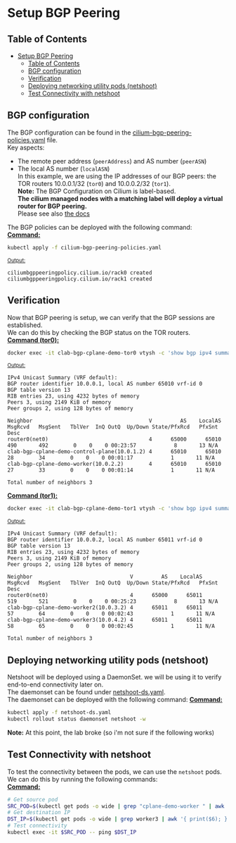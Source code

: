 # Setup BGP Peering
## Table of Contents
- [Setup BGP Peering](#setup-bgp-peering)
  - [Table of Contents](#table-of-contents)
  - [BGP configuration](#bgp-configuration)
  - [Verification](#verification)
  - [Deploying networking utility pods (netshoot)](#deploying-networking-utility-pods-netshoot)
  - [Test Connectivity with netshoot](#test-connectivity-with-netshoot)

## BGP configuration
The BGP configuration can be found in the [cilium-bgp-peering-policies.yaml](./cilium-bgp-peering-policies.yaml) file.  
Key aspects:  
- The remote peer address (`peerAddress`) and AS number (`peerASN`)
- The local AS number (`localASN`)  
In this example, we are using the IP addresses of our BGP peers: the TOR routers 10.0.0.1/32 (`tor0`) and 10.0.0.2/32 (`tor1`).  
**Note:** The BGP Configuration on Cilium is label-based.  
**The cilium managed nodes with a matching label will deploy a virtual router for BGP peering.**  
Please see also [the docs](https://docs.cilium.io/en/stable/network/bgp-control-plane/)  

The BGP policies can be deployed with the following command:  
<u><b>Command:</b></u>
```bash
kubectl apply -f cilium-bgp-peering-policies.yaml
```
<u><small>Output:</small></u>
```
ciliumbgppeeringpolicy.cilium.io/rack0 created
ciliumbgppeeringpolicy.cilium.io/rack1 created
```

## Verification
Now that BGP peering is setup, we can verify that the BGP sessions are established.  
We can do this by checking the BGP status on the TOR routers.  
<u><b>Command (tor0):</b></u>
```bash
docker exec -it clab-bgp-cplane-demo-tor0 vtysh -c 'show bgp ipv4 summary wide'
```
<u><small>Output:</small></u>
```
IPv4 Unicast Summary (VRF default):
BGP router identifier 10.0.0.1, local AS number 65010 vrf-id 0
BGP table version 13
RIB entries 23, using 4232 bytes of memory
Peers 3, using 2149 KiB of memory
Peer groups 2, using 128 bytes of memory

Neighbor                                     V         AS    LocalAS   MsgRcvd   MsgSent   TblVer  InQ OutQ  Up/Down State/PfxRcd   PfxSnt Desc
router0(net0)                                4      65000      65010       490       492        0    0    0 00:23:57            8       13 N/A
clab-bgp-cplane-demo-control-plane(10.0.1.2) 4      65010      65010        28        34        0    0    0 00:01:17            1       11 N/A
clab-bgp-cplane-demo-worker(10.0.2.2)        4      65010      65010        27        33        0    0    0 00:01:14            1       11 N/A

Total number of neighbors 3
```

<u><b>Command (tor1):</b></u>
```bash
docker exec -it clab-bgp-cplane-demo-tor1 vtysh -c 'show bgp ipv4 summary wide'
```
<u><small>Output:</small></u>
```
IPv4 Unicast Summary (VRF default):
BGP router identifier 10.0.0.2, local AS number 65011 vrf-id 0
BGP table version 13
RIB entries 23, using 4232 bytes of memory
Peers 3, using 2149 KiB of memory
Peer groups 2, using 128 bytes of memory

Neighbor                               V         AS    LocalAS   MsgRcvd   MsgSent   TblVer  InQ OutQ  Up/Down State/PfxRcd   PfxSnt Desc
router0(net0)                          4      65000      65011       519       521        0    0    0 00:25:23            8       13 N/A
clab-bgp-cplane-demo-worker2(10.0.3.2) 4      65011      65011        57        64        0    0    0 00:02:43            1       11 N/A
clab-bgp-cplane-demo-worker3(10.0.4.2) 4      65011      65011        58        65        0    0    0 00:02:45            1       11 N/A

Total number of neighbors 3
```

## Deploying networking utility pods (netshoot)
Netshoot will be deployed using a DaemonSet. we will be using it to verify end-to-end connectivity later on.  
The daemonset can be found under [netshoot-ds.yaml](./netshoot-ds.yaml).  
The daemonset can be deployed with the following command:
<u><b>Command:</b></u>
```bash
kubectl apply -f netshoot-ds.yaml
kubectl rollout status daemonset netshoot -w
```
**Note:** At this point, the lab broke (so i'm not sure if the following works)  

## Test Connectivity with netshoot
To test the connectivity between the pods, we can use the `netshoot` pods.  
We can do this by running the following commands:  
<u><b>Command:</b></u>
```bash
# Get source pod
SRC_POD=$(kubectl get pods -o wide | grep "cplane-demo-worker " | awk '{ print($1); }')
# Get destination IP
DST_IP=$(kubectl get pods -o wide | grep worker3 | awk '{ print($6); }')
# Test connectivity
kubectl exec -it $SRC_POD -- ping $DST_IP
```